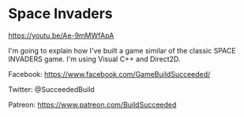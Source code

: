 # Space Invaders

https://youtu.be/Ae-9mMWfApA

I'm going to explain how I've built a game similar of the classic SPACE INVADERS game.
I'm using Visual C++ and Direct2D.

Facebook: https://www.facebook.com/GameBuildSucceeded/

Twitter: @SucceededBuild

Patreon: https://www.patreon.com/BuildSucceeded
